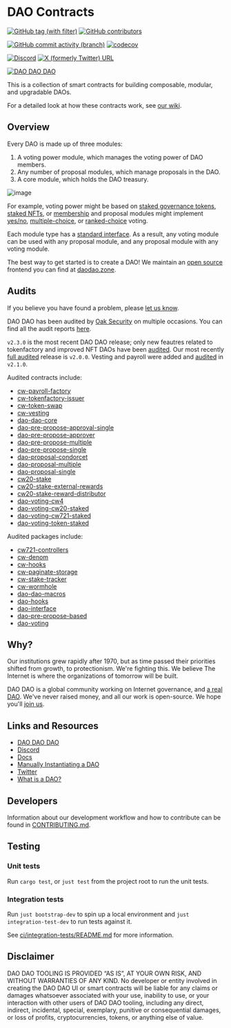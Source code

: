 # DAO Contracts

[![GitHub tag (with filter)](https://img.shields.io/github/v/tag/DA0-DA0/dao-contracts?label=Latest%20version&logo=github)](https://github.com/DA0-DA0/dao-contracts/releases/latest)
[![GitHub contributors](https://img.shields.io/github/contributors/DA0-DA0/dao-contracts?logo=github)](https://github.com/DA0-DA0/dao-contracts/graphs/contributors)

[![GitHub commit activity (branch)](https://img.shields.io/github/commit-activity/m/DA0-DA0/dao-contracts?logo=git)](https://github.com/DA0-DA0/dao-contracts/pulse/monthly)
[![codecov](https://codecov.io/gh/DA0-DA0/dao-contracts/branch/main/graph/badge.svg?token=SCKOIPYZPV)](https://codecov.io/gh/DA0-DA0/dao-contracts)

[![Discord](https://img.shields.io/discord/895922260047720449?logo=discord&label=Discord)](https://discord.gg/MUBxdbwJDD)
[![X (formerly Twitter) URL](https://img.shields.io/twitter/url?url=https%3A%2F%2Ftwitter.com%2FDA0_DA0&label=DA0_DA0)](https://twitter.com/DA0_DA0)

[![DAO DAO DAO](https://img.shields.io/badge/DAO%20DAO%20DAO-gray?logo=data%3Aimage%2Fpng%3Bbase64%2CiVBORw0KGgoAAAANSUhEUgAAAHAAAABwCAMAAADxPgR5AAAABGdBTUEAALGPC%2FxhBQAAAAFzUkdCAK7OHOkAAAAgY0hSTQAAeiYAAICEAAD6AAAAgOgAAHUwAADqYAAAOpgAABdwnLpRPAAAAR1QTFRF%2F%2F%2F%2F7%2FDw0NDRoaOjgoSFY2VmREdIJSgpFhgaBgkLNTc4sbKz0dHRREZINTc54ODgwMHCwMLCJSgpREZIoqOjNTc5VFZXoqOksbKz0dHRwcHCkpOUsbKyoqKjJikqc3V2g4SFoaGiwMDB7%2FDwoaKjFxkb39%2FfkZKTFhgaY2VnZGZnZGVn7u%2FvgoOEdHZ3BwoM%2Fv7%2BwcLCRUhJNjg5NTc4gYOENTg5cnR2c3V3sLGy7%2B%2Fv0NHR0NDRU1ZXoaOkgoSFY2VmREdIz9DQJSgqoaKiFhkaBgkL3%2BDgv8DBNDc5z8%2FQsLKzVVdY7u7uwMHBkpSUFxobZWZodHV3sbGyc3R2Njg6RUdJoKKiv8HBr7GykZOT3t%2Ff%2F%2F%2F%2FcnR1oaOjFOTQHAAAAA90Uk5T%2Fv7%2B%2Fv7%2B%2Fv7%2B%2Fv7%2B%2Fv7%2B6a2FXwAABrRJREFUaN7Vm%2BtjmzYQwNnWx7ZuUwq1jU0Dbp04LM0CTWu3pWnBdXHjuY9kXV8b5P%2F%2FM4aFAElIIAH5sPsWk%2BjnO%2B4hnS5KJCPe6Us%2FWCyX4SqRcLleBP7mVGoFRRGHvYzXK6asg0vQNXDH58ByaHy7O6DnhysBUWPQCXBHWwnLYtMaeKdHrLjsxwN9CDyoOBiNjFhTSTUvWwHv4qv1Yt1jWlyPe8LISiBuTM3wqtYBu9jvmqAR0LOKLz326t0B3CvMEQB54E7%2B59pINMh0rdauPGChnjhuK%2FdzpDWRAQK1EQ4i1co3yQbuoUAPjaiBZO9yXxcF%2Bpl6IGok0wAt4IsBrTbqpXJg84gM4O%2FIz0DUQqbIrIf1QMR74EWt5KjPJpaAiDeOWssfTCIN9Dvj5cTjKiDiGVHUIdHnA%2B92qB90Vrics8cDgrBbXqbjPmADPbVrXkY0J0xgGvD9LnmR%2B4ByHAx4J413r1NgdATN5jwsA9MCEYKoY5nahFELYNBlQJRd9ZgGgnRr0D0vcjXcqDlQbZ%2Bwq416QgJTj9mLrkSgUR2dAKYKXg0PGdXEgamCD68IGN2HKl5iQKjg4qp4SMVHBVC%2FWgUzFR%2FmQI2toLeJ%2B9vDbrhexBuvvYonGTCNQb10siBPhf1NaxUnCGgxXPSuyjhxXjZXUUWlGALVUgwCziH0cePMMIOFMQXuwLXwpQzuEdtummyPkNtsgRbtMn7Vqdpv4zY%2BBM4pi%2FrV53i%2FRX57tAUCyqJ%2BXefAb2HTSQKEae1x8f7qexWN3qM7h%2BktAcLK%2B4TauVWK3cRXXegqTxPgnIj6nlA7pomKz%2BBLTIBwiQmxk6oVvfFL%2FE55TqQZVQzYpHK6yy3we0XHbaSL9rgaVBb3xRb4g%2BLjPvNCuKnW1GuuKQHm6BPhLp49kSfubf%2FwuqJhFipbNByPomgYCLmN5ydrrS%2Br3fSGMseAVsk5ANW3yeUJ91jP7bS92j69qSyxxFYqSvnfApt60mdXPOqsRH6jFGhjYTinVg34Gb0UGK9rky0MxB8V%2BCvoI1oNrGE%2For2GlSqRnHDcdPvsJwJIWxT%2F9apn2WpInP8PEMsnz%2BlnE1ZFT%2BURRZoQQNxpbH6pDbgOjO%2BSyl0L6OKE0%2BBhseQWPlAb%2BUdFWNC2fEOExRJzx3kp8KcuEdRVZZ8f%2BGj1s%2B3Tn9PUpnPsloTin657NmNsAxjdjntJ9dYY%2FfgBBryRJu9LTmrrJn0b2L7tOlGeBhJA8ZKo60R5GmD2eS4DPBEuvKdF4Di3yC2GLQF0TgV7CvtYdk%2B2GBM8jDUZFd%2BKKRic4JsoapvoywAdobd45hjUNtHCvGYkA%2BQWPlzeqcj0qc8cJsABvtW3pYjHIjsnE9%2Fq7yVA4iVaUsD6c80s77LDxOaA%2FLhmNLFpLXFWOPPr%2FLiWekq20dS6JM6KWpWWr6cQOMJtakgCedd2W3%2BxsFo1xY7caVVCX3ViyxJNTgI4U%2FFa9Rr9AIE%2Bnmz8lbSwLmBfaUQxTjeRTxEw9dP3TVUsN428M40qxs9SH2W2voxVEwn7H26fJqXQe7P50A%2Fp3QbV%2BkJu876ho1a93wirvbBFi9qXc1zFUWc8B5Q6tAi4S6hodQUcEwru4S1oE1dxYnZrUFcttaDRyfAg2xTud8E7B3gMIv%2FJrxGgle0p%2Bmm3ixdoEPtHk7q3GJFH93F3L9ANcP8proIswqjRRVveX%2BRV0GHp7in1lNyobYkX%2BR4qJLbj2HVealT1qBPiRbHFIM83VReWxx3w3D5pXwKIwm%2BWfzB2WvpLdogzPc6l8z5FNBrF4%2FkuxTsHvGt1FH4FETTIOdhxLeU5H%2FmDA2OaKG%2FWvz36UDyuGo04LhGBKYPEJ4xYvPLwBwqGmYsZWhhJjODMKIflADNi%2FyiSRYb44fddn8ljDfBcZMd7wp0%2B1SHJSbvswE%2FzmCNKyHPsAxf%2FdHhoOlxoGJPTYQchlVArgblnBlPy86Hx%2BbwMDbUxNYs21VbcsRX2mJmOAl794tKPhrr%2F9nM2stsL4sGwfOkTlhJAHbAIePWrK9loLrakEoN0SV49zky3kELmODwBiAC3oZB38L%2B50jiTN2JYMe4JDnP%2FUL9M65mer65q1ItqBlrxrLZImBVQ74PGzm9SQCrFrONv71wG1dsQA%2BDmx6oVa4eSqaymLuJ%2Fvn79Nx1KfnO6eRn3yZ7numaARGDsWv%2FsNCoWjYHJu7SEkvdSZJJYdHR%2BZH1yKqG9sdisrcQ%2FB4DdwwTKovbigfCkhiIpv9y6dv3X37JcutQCfzCUGgtR%2FgO61zuwRnnviwAAAABJRU5ErkJggg%3D%3D)](https://daodao.zone/dao/juno10h0hc64jv006rr8qy0zhlu4jsxct8qwa0vtaleayh0ujz0zynf2s2r7v8q)


This is a collection of smart contracts for building composable, modular, and upgradable DAOs.

For a detailed look at how these contracts work, see [our wiki](https://github.com/DA0-DA0/dao-contracts/wiki/DAO-DAO-Contracts-Design).

## Overview

Every DAO is made up of three modules:

1. A voting power module, which manages the voting power of DAO members.
2. Any number of proposal modules, which manage proposals in the DAO.
3. A core module, which holds the DAO treasury.

![image](https://user-images.githubusercontent.com/30676292/220181882-737c4dd3-a85d-498c-a1f2-067b317418a9.png)

For example, voting power might be based on [staked governance tokens](https://github.com/DA0-DA0/dao-contracts/tree/main/contracts/voting/dao-voting-cw20-staked), [staked NFTs](https://github.com/DA0-DA0/dao-contracts/tree/main/contracts/voting/dao-voting-cw721-staked), or [membership](https://github.com/DA0-DA0/dao-contracts/tree/main/contracts/voting/dao-voting-cw4) and proposal modules might implement [yes/no](https://github.com/DA0-DA0/dao-contracts/tree/main/contracts/proposal/dao-proposal-single), [multiple-choice](https://github.com/DA0-DA0/dao-contracts/tree/main/contracts/proposal/dao-proposal-multiple), or [ranked-choice](https://github.com/DA0-DA0/dao-contracts/tree/main/contracts/proposal/dao-proposal-condorcet) voting.

Each module type has a [standard interface](https://github.com/DA0-DA0/dao-contracts/wiki/DAO-DAO-Contracts-Design). As a result, any voting module can be used with any proposal module, and any proposal module with any voting module.

The best way to get started is to create a DAO! We maintain an [open source](https://github.com/DA0-DA0/dao-dao-ui) frontend you can find at [daodao.zone](https://daodao.zone).

## Audits

If you believe you have found a problem, please [let us know](SECURITY.md).

DAO DAO has been audited by [Oak Security](https://www.oaksecurity.io/) on multiple occasions. You can find all the audit reports [here](https://github.com/oak-security/audit-reports/tree/master/DAO%20DAO).

`v2.3.0` is the most recent DAO DAO release; only new feautres related to tokenfactory and improved NFT DAOs have been [audited](https://github.com/oak-security/audit-reports/blob/master/DAO%20DAO/2023-10-16%20Audit%20Report%20-%20DAO%20DAO%20Updates%20v1.0.pdf). Our most recently [full audited](https://github.com/oak-security/audit-reports/blob/master/DAO%20DAO/2023-02-06%20Audit%20Report%20-%20DAO%20DAO%202%20v1.0.pdf) release is `v2.0.0`. Vesting and payroll were added and [audited](https://github.com/oak-security/audit-reports/blob/master/DAO%20DAO/2023-03-22%20Audit%20Report%20-%20DAO%20DAO%20Vesting%20and%20Payroll%20Factory%20v1.0.pdf) in `v2.1.0`.

Audited contracts include:
- [cw-payroll-factory](https://crates.io/crates/cw-payroll-factory)
- [cw-tokenfactory-issuer](https://crates.io/crates/cw-tokenfactory-issuer)
- [cw-token-swap](https://crates.io/crates/cw-token-swap)
- [cw-vesting](https://crates.io/crates/cw-vesting)
- [dao-dao-core](https://crates.io/crates/dao-dao-core)
- [dao-pre-propose-approval-single](https://crates.io/crates/dao-pre-propose-approval-single)
- [dao-pre-propose-approver](https://crates.io/crates/dao-pre-propose-approver)
- [dao-pre-propose-multiple](https://crates.io/crates/dao-pre-propose-multiple)
- [dao-pre-propose-single](https://crates.io/crates/dao-pre-propose-single)
- [dao-proposal-condorcet](https://crates.io/crates/dao-proposal-condorcet)
- [dao-proposal-multiple](https://crates.io/crates/dao-proposal-multiple)
- [dao-proposal-single](https://crates.io/crates/dao-proposal-single)
- [cw20-stake](https://crates.io/crates/cw20-stake)
- [cw20-stake-external-rewards](https://crates.io/crates/cw20-stake-external-rewards)
- [cw20-stake-reward-distributor](https://crates.io/crates/cw20-stake-reward-distributor)
- [dao-voting-cw4](https://crates.io/crates/dao-voting-cw4)
- [dao-voting-cw20-staked](https://crates.io/crates/dao-voting-cw20-staked)
- [dao-voting-cw721-staked](https://crates.io/crates/dao-voting-cw721-staked)
- [dao-voting-token-staked](https://crates.io/crates/dao-voting-token-staked)

Audited packages include:
- [cw721-controllers](https://crates.io/crates/cw721-controllers)
- [cw-denom](https://crates.io/crates/cw-denom)
- [cw-hooks](https://crates.io/crates/cw-hooks)
- [cw-paginate-storage](https://crates.io/crates/cw-paginate-storage)
- [cw-stake-tracker](https://crates.io/crates/cw-stake-tracker)
- [cw-wormhole](https://crates.io/crates/cw-wormhole)
- [dao-dao-macros](https://crates.io/crates/dao-dao-macros)
- [dao-hooks](https://crates.io/crates/dao-hooks)
- [dao-interface](https://crates.io/crates/dao-interface)
- [dao-pre-propose-based](https://crates.io/crates/dao-pre-propose-based)
- [dao-voting](https://crates.io/crates/dao-voting)

## Why?

Our institutions grew rapidly after 1970, but as time passed their priorities shifted from growth, to protectionism. We're fighting this. We believe The Internet is where the organizations of tomorrow will be built.

DAO DAO is a global community working on Internet governance, and [a real DAO](https://daodao.zone/dao/juno10h0hc64jv006rr8qy0zhlu4jsxct8qwa0vtaleayh0ujz0zynf2s2r7v8q#proposals). We've never raised money, and all our work is open-source. We hope you'll [join us](https://discord.gg/sAaGuyW3D2).

## Links and Resources

- [DAO DAO DAO](https://daodao.zone/dao/juno10h0hc64jv006rr8qy0zhlu4jsxct8qwa0vtaleayh0ujz0zynf2s2r7v8q)
- [Discord](https://discord.gg/sAaGuyW3D2)
- [Docs](https://docs.daodao.zone)
- [Manually Instantiating a DAO](https://github.com/DA0-DA0/dao-contracts/wiki/Instantiating-a-DAO)
- [Twitter](https://github.com/DA0-DA0)
- [What is a DAO?](https://docs.daodao.zone/docs/introduction/what-is-dao)

## Developers

Information about our development workflow and how to contribute can be found in [CONTRIBUTING.md](./CONTRIBUTING.md).

## Testing

### Unit tests

Run `cargo test`, or `just test` from the project root to run the unit tests.

### Integration tests

Run `just bootstrap-dev` to spin up a local environment and `just integration-test-dev` to run tests against it.

See [ci/integration-tests/README.md](ci/integration-tests/README.md) for more information.

## Disclaimer

DAO DAO TOOLING IS PROVIDED “AS IS”, AT YOUR OWN RISK, AND WITHOUT
WARRANTIES OF ANY KIND. No developer or entity involved in creating
the DAO DAO UI or smart contracts will be liable for any claims or
damages whatsoever associated with your use, inability to use, or your
interaction with other users of DAO DAO tooling, including any direct,
indirect, incidental, special, exemplary, punitive or consequential
damages, or loss of profits, cryptocurrencies, tokens, or anything
else of value.
